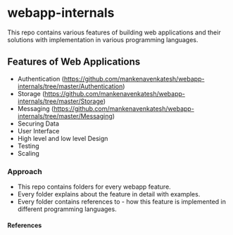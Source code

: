# webapp-internals
This repo contains various features of building web applications and their solutions with implementation in various programming languages.

## Features of Web Applications
- Authentication (https://github.com/mankenavenkatesh/webapp-internals/tree/master/Authentication)
- Storage (https://github.com/mankenavenkatesh/webapp-internals/tree/master/Storage)
- Messaging (https://github.com/mankenavenkatesh/webapp-internals/tree/master/Messaging)
- Securing Data
- User Interface
- High level and low level Design 
- Testing
- Scaling


### Approach
- This repo contains folders for every webapp feature.
- Every folder explains about the feature in detail with examples.
- Every folder contains references to - how this feature is implemented in different programming languages.


#### References

